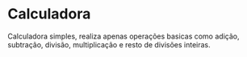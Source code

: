 # Calculadora
Calculadora simples, realiza apenas operações basicas como adição, subtração, divisão, multiplicação e resto de divisões inteiras.

